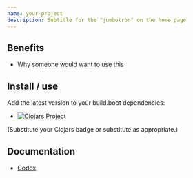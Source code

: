 ```yaml
---
name: your-project
description: Subtitle for the "jumbotron" on the home page
---
```

## Benefits

* Why someone would want to use this

## Install / use

Add the latest version to your build.boot dependencies:

* [![Clojars Project](https://img.shields.io/clojars/v/coconutpalm/clj-boot.svg)](https://clojars.org/coconutpalm/clj-boot)

(Substitute your Clojars badge or substitute as appropriate.)


## Documentation

* [Codox](codox/index.html)
